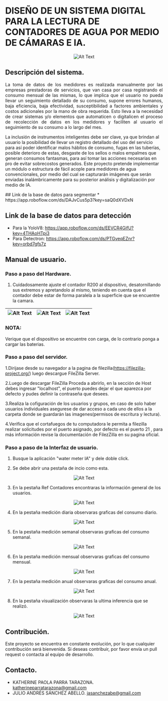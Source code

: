 # DISEÑO DE UN SISTEMA DIGITAL PARA LA LECTURA DE CONTADORES DE AGUA POR MEDIO DE CÁMARAS E IA. 

<p align="center">
  <img src="https://i.imgur.com/2JUb7EV.png" alt="Alt Text">
</p>


## Descripción del sistema.
<p align="justify">
La toma de datos de los medidores es realizada manualmente por las empresas prestadoras de servicios, que van casa por casa registrando el consumo mensual de las mismas, lo que implica que el usuario no pueda llevar un seguimiento detallado de su consumo, supone errores humanos, baja eficiencia, baja efectividad, susceptibilidad a factores ambientales y costos adicionales por la mano de obra requerida. Esto lleva a la necesidad de crear sistemas y/o elementos que automaticen o digitalicen el proceso de recolección de datos en los medidores y faciliten al usuario el seguimiento de su consumo a lo largo del mes.

La inclusión de instrumentos inteligentes debe ser clave, ya que brindan al usuario la posibilidad de llevar un registro detallado del uso del servicio para así poder identificar malos hábitos de consumo, fugas en las tuberías, posible deterioro de estas, desgaste de los sellos o malos empalmes que generan consumos fantasmas, para así tomar las acciones necesarias en pro de evitar sobrecostos generados. Este proyecto pretende implementar un módulo o estructura de fácil acople para medidores de agua convencionales, por medio del cual se capturarán imágenes que serán enviadas inalámbricamente para su posterior análisis y digitalización por medio de IA. 
</p>
## Link de la base de datos para segmentar
* https://app.roboflow.com/ds/DAJvCus5p3?key=saQ0dXVDxN

## Link de la base de datos para detección 
* Para la YoloV8: https://app.roboflow.com/ds/EEVCR4GifU?key=4THAoHTpj3
* Para Detectron: https://app.roboflow.com/ds/PTGveqEZnr?key=orbd7gfs7z

## Manual de usuario. 

### Paso a paso del Hardware.
1. Cuidadosamente ajuste el contador R200 al dispositivo, desatornillando sus extremos y apretandolo al mismo, teniendo en cuenta que el contador debe estar de forma paralela a la superficie que se encuentre la camara.

| ![Alt Text](https://i.imgur.com/3TAgVZ6.jpg) | ![Alt Text](https://i.imgur.com/BaZHDOm.jpg)  | ![Alt Text](https://i.imgur.com/JFChdmN.jpg)  |
|----------------------------------------------|---------------------------------------------|---------------------------------------------|

### NOTA: 
Verique que el dispositivo se encuentre con carga, de lo contrario ponga a cargar las baterias. 

### Paso a paso del servidor.
1.Dirijase desde su navegador a la pagina de filezilla(https://filezilla-project.org/) luego descargue FileZilla Server.

2.Luego de descargar FileZilla Proceda a abrirlo, en la sección de Host debes ingresar "localhost", el puerto puedes dejar el que aparezca por defecto y pudes definir la contraseña que desees.

3.Realiza la cofiguración de los usuarios y grupos, en caso de solo haber usuarios individuales asegurese de dar acceso a cada uno de ellos a la carpeta donde se guardarán las imagenes(permisos de escritura y lectura).

4.Verifica que el cortafuegos de tu computadora le permita a filezilla realizar solicitudes por el puerto asignado, por defecto es el puerto 21 , para más información revise la documentación de FilezZilla en su pagina oficial.

### Paso a paso de la Interfaz de usuario.
1. Busque la aplicación "water meter IA" y dele doble click.
   
2. Se debe abrir una pestaña de incio como esta.
   
<p align="center">
  <img src="https://i.imgur.com/9qoZ4Hj.png" alt="Alt Text">
</p>

3. En la pestaña Ref Contadores encontraras la información general de los usuarios.

<p align="center">
  <img src="https://i.imgur.com/FFEQMcV.png" alt="Alt Text">
</p>

4. En la pestaña medición diaria observaras graficas del consumo diario.

<p align="center">
  <img src="https://i.imgur.com/7Dku74f.png" alt="Alt Text">
</p>

5. En la pestaña medición semanal observaras graficas del consumo semanal.

<p align="center">
  <img src="https://i.imgur.com/hcb77sv.png" alt="Alt Text">
</p>

6. En la pestaña medición mensual observaras graficas del consumo mensual.

<p align="center">
  <img src="https://i.imgur.com/p7HhSBp.png" alt="Alt Text">
</p>

7. En la pestaña medición anual observaras graficas del consumo anual.

<p align="center">
  <img src="https://i.imgur.com/gjcs74i.png" alt="Alt Text">
</p>

8. En la pestaña visualización observaras la ultima inferencia que se realizó.
 
<p align="center">
  <img src="https://i.imgur.com/577xzOy.png" alt="Alt Text">
</p>

## Contribución.

Este proyecto se encuentra en constante evolución, por lo que cualquier contribución será bienvenida. Si deseas contribuir, por favor envía un pull request o contacta al equipo de desarrollo.

## Contacto.

* KATHERINE PAOLA PARRA TARAZONA. katherineparratarazona@gmail.com 
* JULIO ANDRÉS SÁNCHEZ ABELLO. jasanchezabe@gmail.com 
